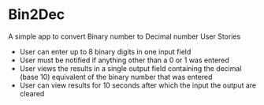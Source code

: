 # Bin2Dec
A simple app to convert Binary number to Decimal number
User Stories
- User can enter up to 8 binary digits in one input field
- User must be notified if anything other than a 0 or 1 was entered
- User views the results in a single output field containing the decimal (base 10) equivalent of the binary number that was entered
- User can view results for 10 seconds after which the input the output are cleared
 
